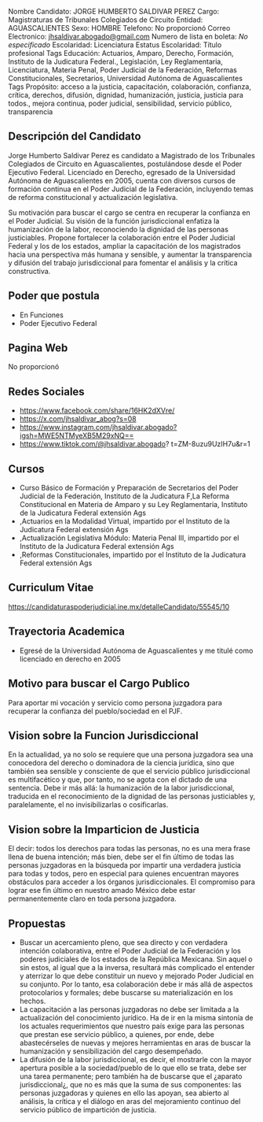 Nombre Candidato: JORGE HUMBERTO SALDIVAR PEREZ
Cargo: Magistraturas de Tribunales Colegiados de Circuito
Entidad: AGUASCALIENTES
Sexo: HOMBRE
Telefono: No proporcionó
Correo Electronico: jhsaldivar.abogado@gmail.com
Numero de lista en boleta: *No especificado*
Escolaridad: Licenciatura
Estatus Escolaridad: Título profesional
Tags Educación: Actuarios, Amparo, Derecho, Formación, Instituto de la Judicatura Federal., Legislación, Ley Reglamentaria, Licenciatura, Materia Penal, Poder Judicial de la Federación, Reformas Constitucionales, Secretarios, Universidad Autónoma de Aguascalientes
Tags Propósito: acceso a la justicia, capacitación, colaboración, confianza, crítica, derechos, difusión, dignidad, humanización, justicia, justicia para todos., mejora continua, poder judicial, sensibilidad, servicio público, transparencia


## Descripción del Candidato 

Jorge Humberto Saldivar Perez es candidato a Magistrado de los Tribunales Colegiados de Circuito en Aguascalientes, postulándose desde el Poder Ejecutivo Federal. Licenciado en Derecho, egresado de la Universidad Autónoma de Aguascalientes en 2005, cuenta con diversos cursos de formación continua en el Poder Judicial de la Federación, incluyendo temas de reforma constitucional y actualización legislativa.

Su motivación para buscar el cargo se centra en recuperar la confianza en el Poder Judicial. Su visión de la función jurisdiccional enfatiza la humanización de la labor, reconociendo la dignidad de las personas justiciables. Propone fortalecer la colaboración entre el Poder Judicial Federal y los de los estados, ampliar la capacitación de los magistrados hacia una perspectiva más humana y sensible, y aumentar la transparencia y difusión del trabajo jurisdiccional para fomentar el análisis y la crítica constructiva.


## Poder que postula

- En Funciones
- Poder Ejecutivo Federal


## Pagina Web

No proporcionó


## Redes Sociales

- https://www.facebook.com/share/16HK2dXVre/
- https://x.com/jhsaldivar_abog?s=08
- https://www.instagram.com/jhsaldivar.abogado?igsh=MWE5NTMyeXB5M29xNQ==
- https://www.tiktok.com/@jhsaldivar.abogado? t=ZM-8uzu9UzIH7u&r=1


## Cursos

- Curso Básico de Formación y Preparación de Secretarios del Poder Judicial de la Federación, Instituto de la Judicatura F,La Reforma Constitucional en Materia de Amparo y su Ley Reglamentaria, Instituto de la Judicatura Federal extensión Ags
- ,Actuarios en la Modalidad Virtual, impartido por el Instituto de la Judicatura Federal extensión Ags
- ,Actualización Legislativa Módulo: Materia Penal III, impartido por el Instituto de la Judicatura Federal extensión Ags
- ,Reformas Constitucionales, impartido por el Instituto de la Judicatura Federal extensión Ags


## Curriculum Vitae

https://candidaturaspoderjudicial.ine.mx/detalleCandidato/55545/10


## Trayectoria Academica

- Egresé de la Universidad Autónoma de Aguascalientes y me titulé como licenciado en derecho en 2005


## Motivo para buscar el Cargo Publico

Para aportar mi vocación y servicio como persona juzgadora para recuperar la confianza del pueblo/sociedad en el PJF.


## Vision sobre la Funcion Jurisdiccional

En la actualidad, ya no solo se requiere que una persona juzgadora sea una conocedora del derecho o dominadora de la ciencia jurídica, sino que también sea sensible y consciente de que el servicio público jurisdiccional es multifacético y que, por tanto, no se agota con el dictado de una sentencia. Debe ir más allá: la humanización de la labor jurisdiccional, traducida en el reconocimiento de la dignidad de las personas justiciables y, paralelamente, el no invisibilizarlas o cosificarlas.


## Vision sobre la Imparticion de Justicia

El decir: todos los derechos para todas las personas, no es una mera frase llena de buena intención; más bien, debe ser el fin último de todas las personas juzgadoras en la búsqueda por impartir una verdadera justicia para todas y todos, pero en especial para quienes encuentran mayores obstáculos para acceder a los órganos jurisdiccionales. El compromiso para lograr ese fin último en nuestro amado México debe estar permanentemente claro en toda persona juzgadora.


## Propuestas

- Buscar un acercamiento pleno, que sea directo y con verdadera intención colaborativa, entre el Poder Judicial de la Federación y los poderes judiciales de los estados de la República Mexicana. Sin aquel o sin estos, al igual que a la inversa, resultará más complicado el entender y aterrizar lo que debe constituir un nuevo y mejorado Poder Judicial en su conjunto. Por lo tanto, esa colaboración debe ir más allá de aspectos protocolarios y formales; debe buscarse su materialización en los hechos.
- La capacitación a las personas juzgadoras no debe ser limitada a la actualización del conocimiento jurídico. Ha de ir en la misma sintonía de los actuales requerimientos que nuestro país exige para las personas que prestan ese servicio público, a quienes, por ende, debe abastecérseles de nuevas y mejores herramientas en aras de buscar la humanización y sensibilización del cargo desempeñado.
- La difusión de la labor jurisdiccional, es decir, el mostrarle con la mayor apertura posible a la sociedad/pueblo de lo que ello se trata, debe ser una tarea permanente; pero también ha de buscarse que el ¿aparato jurisdiccional¿, que no es más que la suma de sus componentes: las personas juzgadoras y quienes en ello las apoyan, sea abierto al análisis, la crítica y el diálogo en aras del mejoramiento continuo del servicio público de impartición de justicia.

